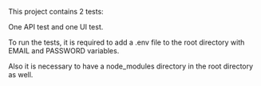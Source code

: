 This project contains 2 tests:

One API test and one UI test.

To run the tests, it is required to add a .env file to the root directory with EMAIL and PASSWORD variables.

Also it is necessary to have a node_modules directory in the root directory as well.
